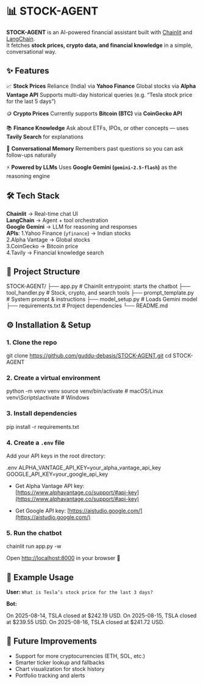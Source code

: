 
# 📊 STOCK-AGENT

**STOCK-AGENT** is an AI-powered financial assistant built with [Chainlit](https://docs.chainlit.io/) and [LangChain](https://www.langchain.com/).  
It fetches **stock prices, crypto data, and financial knowledge** in a simple, conversational way.


## ✨ Features

📈 **Stock Prices**
  Reliance (India) via **Yahoo Finance**
  Global stocks via **Alpha Vantage API**
  Supports multi-day historical queries (e.g. “Tesla stock price for the last 5 days”)

🪙 **Crypto Prices**
  Currently supports **Bitcoin (BTC)** via **CoinGecko API**

📚 **Finance Knowledge**
  Ask about ETFs, IPOs, or other concepts — uses **Tavily Search** for explanations

🧠 **Conversational Memory**
   Remembers past questions so you can ask follow-ups naturally

⚡ **Powered by LLMs**
  Uses **Google Gemini (`gemini-2.5-flash`)** as the reasoning engine



## 🛠️ Tech Stack

**Chainlit** → Real-time chat UI  
**LangChain** → Agent + tool orchestration  
**Google Gemini** → LLM for reasoning and responses  
**APIs**:
  1.Yahoo Finance (`yfinance`) → Indian stocks  
  2.Alpha Vantage → Global stocks  
  3.CoinGecko → Bitcoin price  
  4.Tavily → Financial knowledge search  



## 📂 Project Structure

STOCK-AGENT/
├── app.py              # Chainlit entrypoint: starts the chatbot
├── tool\_handler.py     # Stock, crypto, and search tools
├── prompt\_template.py  # System prompt & instructions
├── model\_setup.py      # Loads Gemini model
├── requirements.txt    # Project dependencies
└── README.md



## ⚙️ Installation & Setup

### 1. Clone the repo

git clone https://github.com/guddu-debasis/STOCK-AGENT.git
cd STOCK-AGENT


### 2. Create a virtual environment


python -m venv venv
source venv/bin/activate   # macOS/Linux
venv\Scripts\activate      # Windows

### 3. Install dependencies


pip install -r requirements.txt

### 4. Create a `.env` file

Add your API keys in the root directory:

.env
ALPHA_VANTAGE_API_KEY=your_alpha_vantage_api_key
GOOGLE_API_KEY=your_google_api_key


* Get Alpha Vantage API key: [https://www.alphavantage.co/support/#api-key](https://www.alphavantage.co/support/#api-key)


* Get Google API key: [https://aistudio.google.com/](https://aistudio.google.com/)

### 5. Run the chatbot

chainlit run app.py -w


Open [http://localhost:8000](http://localhost:8000) in your browser 🎉


## 💬 Example Usage

**User:**
`What is Tesla’s stock price for the last 3 days?`

**Bot:**

On 2025-08-14, TSLA closed at $242.19 USD.
On 2025-08-15, TSLA closed at $239.55 USD.
On 2025-08-16, TSLA closed at $241.72 USD.



## 🚀 Future Improvements

* Support for more cryptocurrencies (ETH, SOL, etc.)
* Smarter ticker lookup and fallbacks
* Chart visualization for stock history
* Portfolio tracking and alerts


